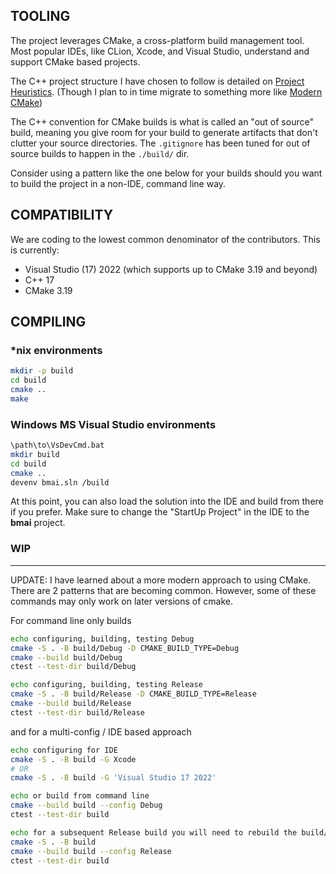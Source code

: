 ## TOOLING

The project leverages CMake, a cross-platform build management tool.
Most popular IDEs, like CLion, Xcode, and Visual Studio, understand and support CMake based projects. 

The C++ project structure I have chosen to follow is detailed on [Project Heuristics](https://medium.com/heuristics/c-application-development-part-1-project-structure-454b00f9eddc).
(Though I plan to in time migrate to something more like [Modern CMake](https://cliutils.gitlab.io/modern-cmake/))

The C++ convention for CMake builds is what is called an "out of source" build, meaning you give room for your build to generate artifacts that don't clutter your source directories. 
The `.gitignore` has been tuned for out of source builds to happen in the `./build/` dir. 

Consider using a pattern like the one below for your builds should you want to build the project in a non-IDE, command line way.

## COMPATIBILITY

We are coding to the lowest common denominator of the contributors. This is currently:

* Visual Studio (17) 2022 (which supports up to CMake 3.19 and beyond)
* C++ 17
* CMake 3.19

## COMPILING 

### *nix environments

```sh
mkdir -p build
cd build
cmake ..
make
```

### Windows MS Visual Studio environments

```sh
\path\to\VsDevCmd.bat
mkdir build
cd build
cmake ..
devenv bmai.sln /build
```

At this point, you can also load the solution into the IDE and build from there if you prefer. Make sure to change the "StartUp Project" in the IDE to the **bmai** project.

### WIP

------

UPDATE: I have learned about a more modern approach to using CMake. There are 2 patterns that are becoming common. However, some of these commands may only work on later versions of cmake. 

For command line only builds
```sh
echo configuring, building, testing Debug
cmake -S . -B build/Debug -D CMAKE_BUILD_TYPE=Debug
cmake --build build/Debug
ctest --test-dir build/Debug

echo configuring, building, testing Release
cmake -S . -B build/Release -D CMAKE_BUILD_TYPE=Release
cmake --build build/Release
ctest --test-dir build/Release
```

and for a multi-config / IDE based approach
```sh
echo configuring for IDE
cmake -S . -B build -G Xcode
# OR
cmake -S . -B build -G 'Visual Studio 17 2022'

echo or build from command line
cmake --build build --config Debug
ctest --test-dir build

echo for a subsequent Release build you will need to rebuild the build/ dir
cmake -S . -B build
cmake --build build --config Release
ctest --test-dir build
```
